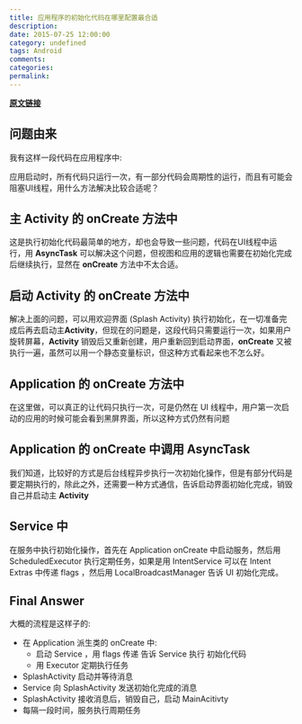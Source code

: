 ```yaml
---
title: 应用程序的初始化代码在哪里配置最合适
description:
date: 2015-07-25 12:00:00
category: undefined
tags: Android
comments:
categories:
permalink:
---
```



[**原文链接**](http://innodroid.com/blog/post/where-to-put-android-app-init-code/)

问题由来
---
我有这样一段代码在应用程序中:

应用启动时，所有代码只运行一次，有一部分代码会周期性的运行，而且有可能会阻塞UI线程，用什么方法解决比较合适呢？

<!--more-->

主 Activity 的 onCreate 方法中
---
这是执行初始化代码最简单的地方，却也会导致一些问题，代码在UI线程中运行，用 **AsyncTask** 可以解决这个问题，但视图和应用的逻辑也需要在初始化完成后继续执行，显然在 **onCreate** 方法中不太合适。

启动 Activity 的 onCreate 方法中
---
解决上面的问题，可以用欢迎界面 (Splash Activity) 执行初始化，在一切准备完成后再去启动主**Activity**，但现在的问题是，这段代码只需要运行一次，如果用户旋转屏幕，**Activity** 销毁后又重新创建，用户重新回到启动界面，**onCreate** 又被执行一遍，虽然可以用一个静态变量标识，但这种方式看起来也不怎么好。

Application 的 onCreate 方法中
---
在这里做，可以真正的让代码只执行一次，可是仍然在 UI 线程中，用户第一次启动的应用的时候可能会看到黑屏界面，所以这种方式仍然有问题

Application 的 onCreate 中调用 AsyncTask
---
我们知道，比较好的方式是后台线程异步执行一次初始化操作，但是有部分代码是要定期执行的，除此之外，还需要一种方式通信，告诉启动界面初始化完成，销毁自己并启动主 **Activity**

Service 中
---
在服务中执行初始化操作，首先在 Application onCreate  中启动服务，然后用 ScheduledExecutor 执行定期任务，如果是用 IntentService 可以在 Intent Extras 中传递 flags ，然后用 LocalBroadcastManager 告诉 UI 初始化完成。

Final Answer 
---
大概的流程是这样子的:
* 在 Application 派生类的 onCreate 中:
    - 启动 Service ，用 flags 传递 告诉 Service 执行 初始化代码
    - 用 Executor 定期执行任务
* SplashActivity 启动并等待消息
* Service 向 SplashActivity 发送初始化完成的消息
* SplashActivity 接收消息后，销毁自己，启动 MainAcitivty
* 每隔一段时间，服务执行周期任务